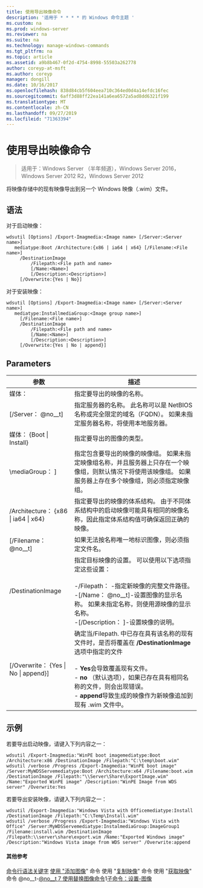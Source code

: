 ```yaml
---
title: 使用导出映像命令
description: '适用于 * * * * 的 Windows 命令主题 '
ms.custom: na
ms.prod: windows-server
ms.reviewer: na
ms.suite: na
ms.technology: manage-windows-commands
ms.tgt_pltfrm: na
ms.topic: article
ms.assetid: a9b8b467-0f2d-4754-8998-55503a262778
author: coreyp-at-msft
ms.author: coreyp
manager: dongill
ms.date: 10/16/2017
ms.openlocfilehash: 838d84cb5f604eea710c364ed0d4a14efdc16fec
ms.sourcegitcommit: 6aff3d88ff22ea141a6ea6572a5ad8dd6321f199
ms.translationtype: MT
ms.contentlocale: zh-CN
ms.lasthandoff: 09/27/2019
ms.locfileid: "71363394"
---
```

# <a name="using-the-export-image-command"></a>使用导出映像命令

>适用于：Windows Server （半年频道），Windows Server 2016，Windows Server 2012 R2，Windows Server 2012

将映像存储中的现有映像导出到另一个 Windows 映像（.wim）文件。
## <a name="syntax"></a>语法
对于启动映像：
```
wdsutil [Options] /Export-Imagmedia:<Image name> [/Server:<Server name>]
   mediatype:Boot /Architecture:{x86 | ia64 | x64} [/Filename:<File name>]
     /DestinationImage
         /Filepath:<File path and name>
         [/Name:<Name>]
         [/Description:<Description>]
     [/Overwrite:{Yes | No}]
```
对于安装映像：
```
wdsutil [Options] /Export-Imagmedia:<Image name> [/Server:<Server name>]
   mediatype:InstallmediaGroup:<Image group name>]
     [/Filename:<File name>]
     /DestinationImage
         /Filepath:<File path and name>
         [/Name:<Name>]
         [/Description:<Description>]
     [/Overwrite:{Yes | No | append}]
```
## <a name="parameters"></a>Parameters
|参数|描述|
|-------|--------|
媒体： <Image name>|指定要导出的映像的名称。|
|[/Server： @no__t]|指定服务器的名称。 此名称可以是 NetBIOS 名称或完全限定的域名（FQDN）。 如果未指定服务器名称，将使用本地服务器。|
媒体： {Boot &#124; Install}|指定要导出的图像的类型。|
|\mediaGroup： <Image group name>]|指定包含要导出的映像的映像组。 如果未指定映像组名称，并且服务器上只存在一个映像组，则默认情况下将使用该映像组。 如果服务器上存在多个映像组，则必须指定映像组。|
|/Architecture： {x86 &#124; ia64 &#124; x64}|指定要导出的映像的体系结构。 由于不同体系结构中的启动映像可能具有相同的映像名称，因此指定体系结构值可确保返回正确的映像。|
|[/Filename： @no__t]|如果无法按名称唯一地标识图像，则必须指定文件名。|
|/DestinationImage|指定目标映像的设置。 可以使用以下选项指定这些设置：<br /><br />-/Filepath： <File path and name>-指定新映像的完整文件路径。<br />-[/Name： @no__t]-设置图像的显示名称。 如果未指定名称，则使用源映像的显示名称。<br />-[/Description： <Description>]-设置映像的说明。|
|[/Overwrite： {Yes &#124; No &#124; append}]|确定当/Filepath. 中已存在具有该名称的现有文件时，是否将覆盖在 **/DestinationImage**选项中指定的文件<br /><br />-   **Yes**会导致覆盖现有文件。<br />-   **no** （默认选项），如果已存在具有相同名称的文件，则会出现错误。<br />-   **append**导致生成的映像作为新映像追加到现有 .wim 文件中。|
## <a name="BKMK_examples"></a>示例
若要导出启动映像，请键入下列内容之一：
```
wdsutil /Export-Imagmedia:"WinPE boot imagemediatype:Boot /Architecture:x86 /DestinationImage /Filepath:"C:\temp\boot.wim"
wdsutil /verbose /Progress /Export-Imagmedia:"WinPE boot image" /Server:MyWDSServemediatype:Boot /Architecture:x64 /Filename:boot.wim 
/DestinationImage /Filepath:"\\Server\Share\ExportImage.wim" /Name:"Exported WinPE image" /Description:"WinPE Image from WDS server" /Overwrite:Yes
```
若要导出安装映像，请键入下列内容之一：
```
wdsutil /Export-Imagmedia:"Windows Vista with Officemediatype:Install /DestinationImage /Filepath:"C:\Temp\Install.wim"
wdsutil /verbose /Progress /Export-Imagmedia:"Windows Vista with Office" /Server:MyWDSServemediatype:InstalmediaGroup:ImageGroup1 
/Filename:install.wim /DestinationImage /Filepath:\\server\share\export.wim /Name:"Exported Windows image" /Description:"Windows Vista image from WDS server" /Overwrite:append
```
#### <a name="additional-references"></a>其他参考
[命令行语法关键字](command-line-syntax-key.md)
[使用 "添加图像](using-the-add-image-command.md)" 命令 
 使用 "[复制映像](using-the-copy-image-command.md)" 命令 
 使用 "[获取映像](using-the-get-image-command.md)" 命令 @no__t-[@no__t 7 使用](using-the-remove-image-command.md)[替换图像命令](using-the-replace-image-command.md)1[子命令：设置-图像](subcommand-set-image.md)
